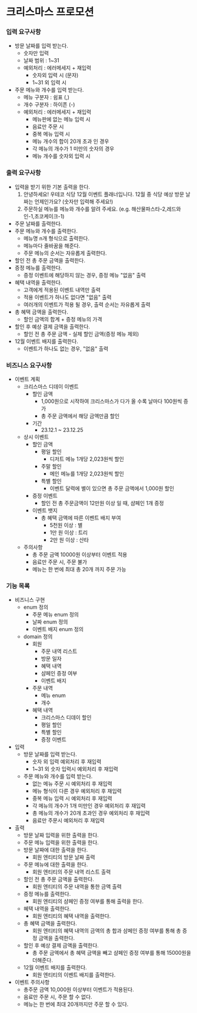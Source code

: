 # 크리스마스 프로모션

### 입력 요구사항
- 방문 날짜를 입력 받는다.
  - 숫자만 입력
  - 날짜 범위 : 1~31
  - 예외처리 : 에러메세지 + 재입력
    - 숫자외 입력 시 (문자)
    - 1~31 외 입력 시
- 주문 메뉴와 개수를 입력 받는다.
  - 메뉴 구분자 : 쉼표 (,)
  - 개수 구분자 : 하이픈 (-)
  - 예외처리 : 에러메세지 + 재입력
    - 메뉴판에 없는 메뉴 입력 시
    - 음료만 주문 시
    - 중복 메뉴 입력 시
    - 메뉴 개수의 합이 20개 초과 인 경우
    - 각 메뉴의 개수가 1 미만의 숫자의 경우
    - 메뉴 개수를 숫자외 입력 시

### 출력 요구사항
- 입력을 받기 위한 기본 출력을 한다.
  1. 안녕하세요! 우테코 식당 12월 이벤트 플래너입니다.
    12월 중 식당 예상 방문 날짜는 언제인가요? (숫자만 입력해 주세요!)
  2. 주문하실 메뉴를 메뉴와 개수를 알려 주세요. (e.g. 해산물파스타-2,레드와인-1,초코케이크-1)
- 주문 날짜를 출력한다.
- 주문 메뉴와 개수를 출력한다.
  - 메뉴명 n개 형식으로 출력한다.
  - 메뉴마다 줄바꿈을 해준다.
  - 주문 메뉴의 순서는 자유롭게 출력한다.
- 할인 전 총 주문 금액을 출력한다.
- 증정 메뉴를 출력한다.
  - 증정 이벤트에 해당하지 않는 경우, 증정 메뉴 "없음" 출력
- 혜택 내역을 출력한다.
  - 고객에게 적용된 이벤트 내역만 출력
  - 적용 이벤트가 하나도 없다면 "없음" 출력
  - 여러개의 이벤트가 적용 될 경우, 출력 순서는 자유롭게 출력
- 총 혜택 금액을 출력한다.
  - 할인 금액의 합계 + 증정 메뉴의 가격
- 할인 후 예상 결제 금액을 출력한다.
  - 할인 전 총 주문 금액 - 실제 할인 금액(증정 메뉴 제외)
- 12월 이벤트 배지를 출력한다.
  - 이벤트가 하나도 없는 경우, "없음" 출력

### 비즈니스 요구사항
- 이벤트 계획 
  - 크리스마스 디데이 이벤트
    - 할인 금액
      - 1,000원으로 시작하여 크리스마스가 다가 올 수록 날마다 100원씩 증가
      - 총 주문 금액에서 해당 금액만큼 할인
    - 기간
      - 23.12.1 ~ 23.12.25
  - 상시 이벤트
    - 할인 금액
      - 평일 할인
        - 디저트 메뉴 1개당 2,023원씩 할인
      - 주말 할인
        - 메인 메뉴를 1개당 2,023원씩 할인
      - 특별 할인
        - 이벤트 달력에 별이 있으면 총 주문 금액에서 1,000원 할인
    - 증정 이벤트
      - 할인 전 총 주문금액이 12만원 이상 일 때, 샴페인 1개 증정
    - 이벤트 뱃지
      - 총 혜택 금액에 따른 이벤트 배지 부여
        - 5천원 이상 : 별
        - 1만 원 이상 : 트리
        - 2만 원 이상 : 산타
  - 주의사항
    - 총 주문 금액 10000원 이상부터 이벤트 적용
    - 음료만 주문 시, 주문 불가
    - 메뉴는 한 번에 최대 총 20개 까지 주문 가능
  
### 기능 목록
- 비즈니스 구현
    - enum 정의
        - 주문 메뉴 enum 정의
        - 날짜 enum 정의
        - 이벤트 배지 enum 정의
    - domain 정의
      - 회원
        - 주문 내역 리스트
        - 방문 일자
        - 혜택 내역
        - 샴페인 증정 여부
        - 이벤트 배지
      - 주문 내역
        - 메뉴 enum
        - 개수
      - 혜택 내역
        - 크리스마스 디데이 할인
        - 평일 할인
        - 특별 할인
        - 증정 이벤트
- 입력
  - 방문 날짜를 입력 받는다.
    - 숫자 외 입력 예외처리 후 재입력
    - 1~31 외 숫자 입력시 예외처리 후 재입력
  - 주문 메뉴와 개수를 입력 받는다.
    - 없는 메뉴 주문 시 예외처리 후 재입력
    - 메뉴 형식이 다른 경우 예외처리 후 재입력
    - 중복 메뉴 입력 시 예외처리 후 재입력
    - 각 메뉴의 개수가 1개 미만인 경우 예외처리 후 재입력
    - 총 메뉴의 개수가 20개 초과인 경우 예외처리 후 재입력
    - 음료만 주문시 예외처리 후 재입력
- 출력
  - 방문 날짜 입력을 위한 출력을 한다.
  - 주문 메뉴 입력을 위한 출력을 한다.
  - 방문 날짜에 대한 출력을 한다.
    - 회원 엔티티의 방문 날짜 출력
  - 주문 메뉴에 대한 출력을 한다.
    - 회원 엔티티의 주문 내역 리스트 출력
  - 할인 전 총 주문 금액을 출력한다.
    - 회원 엔티티의 주문 내역을 통한 금액 출력
  - 증정 메뉴를 출력한다.
    - 회원 엔티티의 샴페인 증정 여부를 통해 출력을 한다.
  - 혜택 내역을 출력한다.
    - 회원 엔티티의 혜택 내역을 출력한다.
  - 총 혜택 금액을 출력한다.
    - 회원 엔티티의 혜택 내역의 금액의 총 합과 샴페인 증정 여부를 통해 총 증정 금액을 출력한다.
  - 할인 후 예상 결제 금액을 출력한다.
    - 총 주문 금액에서 총 혜택 금액을 빼고 샴페인 증정 여부를 통해 15000원을 더해준다.
  - 12월 이벤트 배지를 출력한다.
    - 회원 엔티티의 이벤트 배지를 출력한다.
- 이벤트 주의사항
  - 총주문 금액 10,000원 이상부터 이벤트가 적용된다.
  - 음료만 주문 시, 주문 할 수 없다.
  - 메뉴는 한 번에 최대 20개까지만 주문 할 수 있다.
